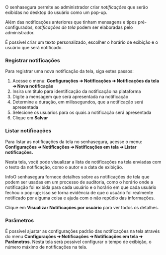 O senhasegura permite ao administrador criar *notificações* que serão exibidas no desktop do usuário como um pop\-up.

Além das notificações anteriores que tinham mensagens e tipos pré\-configurados, *notificações de tela* podem ser elaboradas pelo administrador.

É possível criar um texto personalizado, escolher o horário de exibição e o usuário que será notificado.

### Registrar notificações

Para registrar uma nova notificação da tela, siga estes passos:

1. Acesse o menu: **Configurações ➔ Notificações ➔ Notificações da tela ➔ Nova notificação**
2. Insira um título para identificação da notificação na plataforma
3. Digite a mensagem que será apresentada na notificação
4. Determine a duração, em milissegundos, que a notificação será apresentada
5. Selecione os usuários para os quais a notificação será apresentada
6. Clique em **Salvar**

### Listar notificações

Para listar as notificações da tela no senhasegura, acesse o menu: **Configurações ➔ Notificações ➔ Notificações em tela ➔ Listar notificações.**

Nesta tela, você pode visualizar a lista de notificações na tela enviadas com o texto da notificação, como o autor e a data de exibição.

InfoO senhasegura fornece detalhes sobre as notificações de tela que podem ser usadas em um processo de auditoria, como o horário onde a notificação foi exibida para cada usuário e o horário em que cada usuário fechou o pop\-up; isso se torna evidência de que o usuário foi realmente notificado por alguma coisa e ajuda com o não repúdio das informações.

Clique em **Visualizar Notificações por usuário** para ver todos os detalhes.

### Parâmetros

É possível ajustar as configurações padrão das notificações na tela através do menu **Configurações ➔ Notificações ➔ Notificações em tela ➔ Parâmetros**. Nesta tela será possível configurar o tempo de exibição, o número máximo de notificações na tela.

